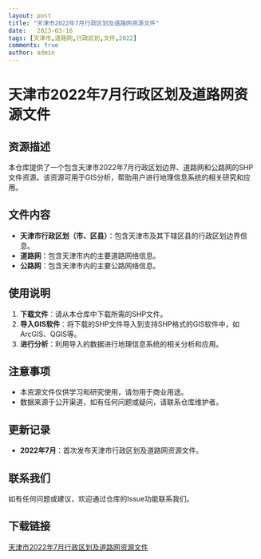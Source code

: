 ```yaml
---
layout: post
title: "天津市2022年7月行政区划及道路网资源文件"
date:   2023-03-16
tags: [天津市,道路网,行政区划,文件,2022]
comments: true
author: admin
---
```

# 天津市2022年7月行政区划及道路网资源文件

## 资源描述

本仓库提供了一个包含天津市2022年7月行政区划边界、道路网和公路网的SHP文件资源。该资源可用于GIS分析，帮助用户进行地理信息系统的相关研究和应用。

## 文件内容

- **天津市行政区划（市、区县）**：包含天津市及其下辖区县的行政区划边界信息。
- **道路网**：包含天津市内的主要道路网络信息。
- **公路网**：包含天津市内的主要公路网络信息。

## 使用说明

1. **下载文件**：请从本仓库中下载所需的SHP文件。
2. **导入GIS软件**：将下载的SHP文件导入到支持SHP格式的GIS软件中，如ArcGIS、QGIS等。
3. **进行分析**：利用导入的数据进行地理信息系统的相关分析和应用。

## 注意事项

- 本资源文件仅供学习和研究使用，请勿用于商业用途。
- 数据来源于公开渠道，如有任何问题或疑问，请联系仓库维护者。

## 更新记录

- **2022年7月**：首次发布天津市行政区划及道路网资源文件。

## 联系我们

如有任何问题或建议，欢迎通过仓库的Issue功能联系我们。

## 下载链接

[天津市2022年7月行政区划及道路网资源文件](https://pan.quark.cn/s/86d964be5500)